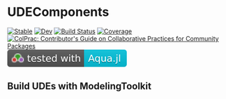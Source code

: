 # UDEComponents

[![Stable](https://img.shields.io/badge/docs-stable-blue.svg)](https://SciML.github.io/UDEComponents.jl/stable/)
[![Dev](https://img.shields.io/badge/docs-dev-blue.svg)](https://SciML.github.io/UDEComponents.jl/dev/)
[![Build Status](https://github.com/SciML/UDEComponents.jl/actions/workflows/CI.yml/badge.svg?branch=main)](https://github.com/SciML/UDEComponents.jl/actions/workflows/CI.yml?query=branch%3Amain)
[![Coverage](https://codecov.io/gh/SciML/UDEComponents.jl/branch/main/graph/badge.svg)](https://codecov.io/gh/SciML/UDEComponents.jl)
[![ColPrac: Contributor's Guide on Collaborative Practices for Community Packages](https://img.shields.io/badge/ColPrac-Contributor's%20Guide-blueviolet)](https://github.com/SciML/ColPrac)
[![Aqua](https://raw.githubusercontent.com/JuliaTesting/Aqua.jl/master/badge.svg)](https://github.com/JuliaTesting/Aqua.jl)

## Build UDEs with ModelingToolkit
